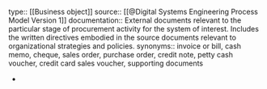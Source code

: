 type:: [[Business object]]
source:: [[@Digital Systems Engineering Process Model Version 1]]
documentation:: External documents relevant to the particular stage of procurement activity for the system of interest. Includes the written directives embodied in the source documents relevant to organizational strategies and policies. 
synonyms:: invoice or bill, cash memo, cheque, sales order, purchase order, credit note, petty cash voucher, credit card sales voucher, supporting documents

-